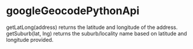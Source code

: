 # googleGeocodePythonApi

getLatLong(address) returns the latitude and longitude of the address.
getSuburb(lat, lng) returns the suburb/locality name based on latitude and longitude provided.

